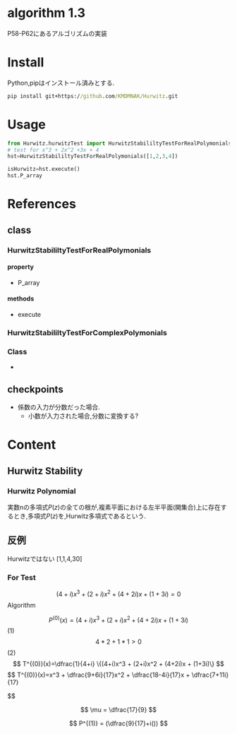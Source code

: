 # algorithm 1.3
P58-P62にあるアルゴリズムの実装

# Install
Python,pipはインストール済みとする.  

``` cmd
pip install git+https://github.com/KMDMNAK/Hurwitz.git
```
# Usage

``` python
from Hurwitz.hurwitzTest import HurwitzStabililtyTestForRealPolymonials
# test for x^3 + 2x^2 +3x + 4
hst=HurwitzStabililtyTestForRealPolymonials([1,2,3,4])

isHurwitz=hst.execute()
hst.P_array
```

# References
## class

### HurwitzStabililtyTestForRealPolymonials
#### property
- P_array  
#### methods
- execute
### HurwitzStabililtyTestForComplexPolymonials
  
### Class
- 
## checkpoints
- 係数の入力が分数だった場合.
  - 小数が入力された場合,分数に変換する?

# Content

## Hurwitz Stability

### Hurwitz Polynomial
実数nの多項式$P(z)$の全ての根が,複素平面における左半平面(開集合)上に存在するとき,多項式$P(z)$を,Hurwitz多項式であるという.  


## 反例
Hurwitzではない
[1,1,4,30]

### For Test
$$
(4+i)x^3 + (2+i)x^2 + (4+2i)x + (1+3i) = 0
$$
Algorithm  

$$
P^{(0)} (x) = (4+i)x^3 + (2+i)x^2 + (4+2i)x + (1+3i)  
$$
(1)
$$
4*2+1*1>0
$$
(2)
$$
T^{(0)}(x)=\dfrac{1}{4+i} \{(4+i)x^3 + (2+i)x^2 + (4+2i)x + (1+3i)\}
$$
$$
T^{(0)}(x)=x^3 + 
    \dfrac{9+6i}{17}x^2 + 
    \dfrac{18-4i}{17}x + 
    \dfrac{7+11i}{17}
    
$$

$$
\mu = \dfrac{17}{9}
$$

$$
P^{(1)} = (\dfrac{9}{17}+i())
$$